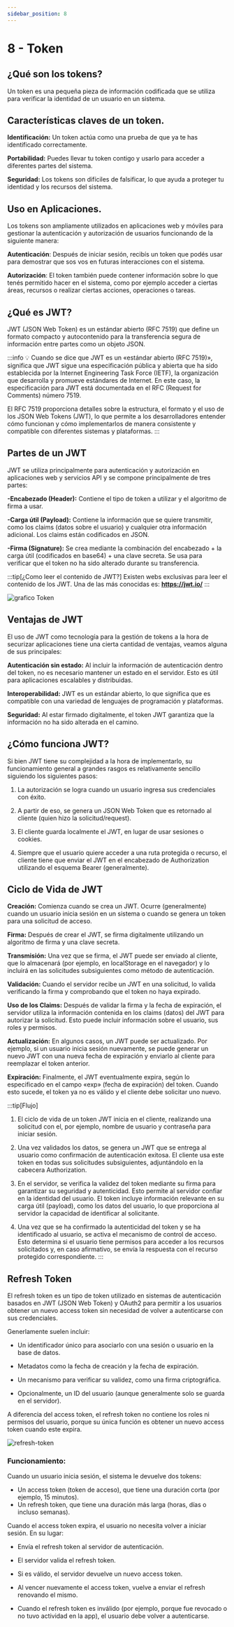 ```yaml
---
sidebar_position: 8
---
```


# 8 - Token

## ¿Qué son los tokens?
Un token es una pequeña pieza de información codificada que se utiliza para verificar la identidad de un usuario en un sistema.


## Características claves de un token.
**Identificación:** Un token actúa como una prueba de que ya te has identificado correctamente.

**Portabilidad:** Puedes llevar tu token contigo y usarlo para acceder a diferentes partes del sistema.

**Seguridad:** Los tokens son difíciles de falsificar, lo que ayuda a proteger tu identidad y los recursos del sistema.

## Uso en Aplicaciones.
Los tokens son ampliamente utilizados en aplicaciones web y móviles para gestionar la autenticación y autorización de usuarios funcionando de la siguiente manera:

**Autenticación**: Después de iniciar sesión, recibís un token que podés usar para demostrar que sos vos en futuras interacciones con el sistema.

**Autorización**: El token también puede contener información sobre lo que tenés permitido hacer en el sistema, como  por ejemplo acceder a ciertas áreas, recursos o realizar ciertas acciones, operaciones o tareas.


## ¿Qué es JWT?
JWT (JSON Web Token) es un estándar abierto (RFC 7519) que define un formato compacto y autocontenido para la transferencia segura de información entre partes como un objeto JSON.

:::info 💡
 Cuando se dice que JWT es un «estándar abierto (RFC 7519)», significa que JWT sigue una especificación pública y abierta que ha sido establecida por la Internet Engineering Task Force (IETF), la organización que desarrolla y promueve estándares de Internet. En este caso, la especificación para JWT está documentada en el RFC (Request for Comments) número 7519.

El RFC 7519 proporciona detalles sobre la estructura, el formato y el uso de los JSON Web Tokens (JWT), lo que permite a los desarrolladores entender cómo funcionan y cómo implementarlos de manera consistente y compatible con diferentes sistemas y plataformas.
:::


## Partes de un JWT
JWT se utiliza principalmente para autenticación y autorización en aplicaciones web y servicios API y se compone principalmente de tres partes:

**-Encabezado (Header):** Contiene el tipo de token a utilizar y el algoritmo de firma a usar.

**-Carga útil (Payload):** Contiene la información que se quiere transmitir, como los claims (datos sobre el usuario) y cualquier otra información adicional. Los claims están codificados en JSON.

**-Firma (Signature):** Se crea mediante la combinación del encabezado + la carga útil (codificados en base64) + una clave secreta. Se usa para verificar que el token no ha sido alterado durante su transferencia.

:::tip[¿Como leer el contenido de JWT?]
Existen webs exclusivas para leer el contenido de los JWT. Una de las más conocidas es:  **https://jwt.io/**
:::

![grafico Token](/img/graficoToken.png)

## Ventajas de JWT
El uso de JWT como tecnología para la gestión de tokens a la hora de securizar aplicaciones tiene una cierta cantidad de ventajas, veamos alguna de sus principales:

**Autenticación sin estado:** Al incluir la información de autenticación dentro del token, no es necesario mantener un estado en el servidor. Esto es útil para aplicaciones escalables y distribuidas.

**Interoperabilidad:** JWT es un estándar abierto, lo que significa que es compatible con una variedad de lenguajes de programación y plataformas.

**Seguridad:** Al estar firmado digitalmente, el token JWT garantiza que la información no ha sido alterada en el camino.

## ¿Cómo funciona JWT?
Si bien JWT tiene su complejidad a la hora de implementarlo, su funcionamiento general a grandes rasgos es relativamente sencillo siguiendo los siguientes pasos:

1. La autorización se logra cuando un usuario ingresa sus credenciales con éxito.

2. A partir de eso, se genera un JSON Web Token que es retornado al cliente (quien hizo la solicitud/request).

3. El cliente guarda localmente el JWT, en lugar de usar sesiones o cookies.

4. Siempre que el usuario quiere acceder a una ruta protegida o recurso, el cliente tiene que enviar el JWT en el encabezado de Authorization utilizando el esquema Bearer (generalmente).


## Ciclo de Vida de JWT
**Creación:** Comienza cuando se crea un JWT. Ocurre (generalmente) cuando un usuario inicia sesión en un sistema o cuando se genera un token para una solicitud de acceso.

**Firma:** Después de crear el JWT, se firma digitalmente utilizando un algoritmo de firma y una clave secreta.

**Transmisión:** Una vez que se firma, el JWT puede ser enviado al cliente, que lo almacenará (por ejemplo, en localStorage en el navegador) y lo incluirá en las solicitudes subsiguientes como método de autenticación.

**Validación:** Cuando el servidor recibe un JWT en una solicitud, lo valida verificando la firma y comprobando que el token no haya expirado.

**Uso de los Claims:** Después de validar la firma y la fecha de expiración, el servidor utiliza la información contenida en los claims (datos) del JWT para autorizar la solicitud. Esto puede incluir información sobre el usuario, sus roles y permisos.

**Actualización:** En algunos casos, un JWT puede ser actualizado. Por ejemplo, si un usuario inicia sesión nuevamente, se puede generar un nuevo JWT con una nueva fecha de expiración y enviarlo al cliente para reemplazar el token anterior.

**Expiración:** Finalmente, el JWT eventualmente expira, según lo especificado en el campo «exp» (fecha de expiración) del token. Cuando esto sucede, el token ya no es válido y el cliente debe solicitar uno nuevo.

:::tip[Flujo]
1. El ciclo de vida de un token JWT inicia en el cliente, realizando una solicitud con el, por ejemplo, nombre de usuario y contraseña para iniciar sesión.

2. Una vez validados los datos, se genera un JWT que se entrega al usuario como confirmación de autenticación exitosa. El cliente usa este token en todas sus solicitudes       subsiguientes, adjuntándolo en la cabecera Authorization.

3. En el servidor, se verifica la validez del token mediante su firma para garantizar su seguridad y autenticidad. Esto permite al servidor confiar en la identidad del usuario. El token incluye información relevante en su carga útil (payload), como los datos del usuario, lo que proporciona al servidor la capacidad de identificar al solicitante.

4. Una vez que se ha confirmado la autenticidad del token y se ha identificado al usuario, se activa el mecanismo de control de acceso. Esto determina si el usuario tiene permisos para acceder a los recursos solicitados y, en caso afirmativo, se envía la respuesta con el recurso protegido correspondiente.
:::


## Refresh Token

El refresh token es un tipo de token utilizado en sistemas de autenticación basados en JWT (JSON Web Token) y OAuth2 para permitir a los usuarios obtener un nuevo access token sin necesidad de volver a autenticarse con sus credenciales.

Generlamente suelen incluir:

-   Un identificador único para asociarlo con una sesión o usuario en la base de datos.

-   Metadatos como la fecha de creación y la fecha de expiración.

-   Un mecanismo para verificar su validez, como una firma criptográfica.

-   Opcionalmente, un ID del usuario (aunque generalmente solo se guarda en el servidor).

A diferencia del access token, el refresh token no contiene los roles ni permisos del usuario, porque su única función es obtener un nuevo access token cuando este expira.

![refresh-token](/img/refresh-token.png)


### Funcionamiento:
Cuando un usuario inicia sesión, el sistema le devuelve dos tokens:

- Un access token (token de acceso), que tiene una duración corta (por ejemplo, 15 minutos).
- Un refresh token, que tiene una duración más larga (horas, días o incluso semanas).

Cuando el access token expira, el usuario no necesita volver a iniciar sesión. En su lugar:

-   Envía el refresh token al servidor de autenticación.

-   El servidor valida el refresh token.

-   Si es válido, el servidor devuelve un nuevo access token.

-   Al vencer nuevamente el access token, vuelve a enviar el refresh renovando el mismo.

-   Cuando el refresh token es inválido (por ejemplo, porque fue revocado o no tuvo actividad en la app), el usuario debe volver a autenticarse.